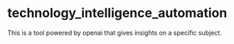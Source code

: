# technology_intelligence_automation
This is a tool powered by openai that gives insights on a specific subject.
